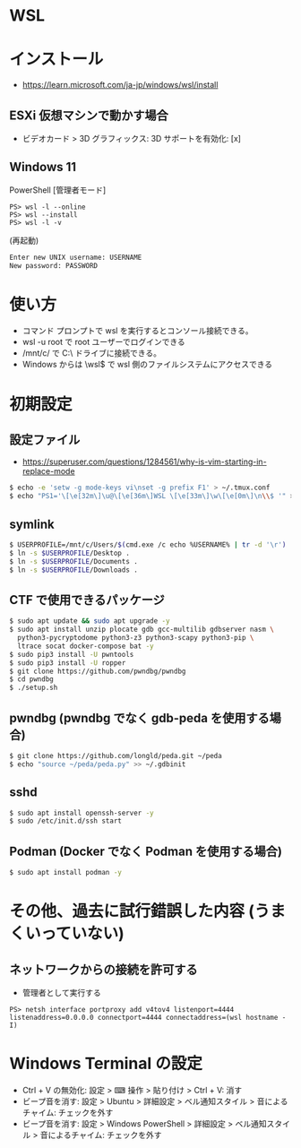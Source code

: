 # WSL
# インストール
- https://learn.microsoft.com/ja-jp/windows/wsl/install
## ESXi 仮想マシンで動かす場合
- ビデオカード > 3D グラフィックス: 3D サポートを有効化: [x]
## Windows 11
PowerShell \[管理者モード]
```pwsh
PS> wsl -l --online
PS> wsl --install
PS> wsl -l -v
```
(再起動)
```bash
Enter new UNIX username: USERNAME
New password: PASSWORD
```
# 使い方
- コマンド プロンプトで wsl を実行するとコンソール接続できる。
- wsl -u root で root ユーザーでログインできる
- /mnt/c/ で C:\ ドライブに接続できる。
- Windows からは \\wsl$ で wsl 側のファイルシステムにアクセスできる

# 初期設定
## 設定ファイル
- https://superuser.com/questions/1284561/why-is-vim-starting-in-replace-mode

```bash
$ echo -e 'setw -g mode-keys vi\nset -g prefix F1' > ~/.tmux.conf
$ echo "PS1='\[\e[32m\]\u@\[\e[36m\]WSL \[\e[33m\]\w\[\e[0m\]\n\\$ '" >>~/.bash_profile
```
## symlink
```bash
$ USERPROFILE=/mnt/c/Users/$(cmd.exe /c echo %USERNAME% | tr -d '\r')
$ ln -s $USERPROFILE/Desktop .
$ ln -s $USERPROFILE/Documents .
$ ln -s $USERPROFILE/Downloads .
```
## CTF で使用できるパッケージ
```bash
$ sudo apt update && sudo apt upgrade -y
$ sudo apt install unzip plocate gdb gcc-multilib gdbserver nasm \
  python3-pycryptodome python3-z3 python3-scapy python3-pip \
  ltrace socat docker-compose bat -y
$ sudo pip3 install -U pwntools
$ sudo pip3 install -U ropper
$ git clone https://github.com/pwndbg/pwndbg
$ cd pwndbg
$ ./setup.sh
```
## pwndbg (pwndbg でなく gdb-peda を使用する場合)
```bash
$ git clone https://github.com/longld/peda.git ~/peda
$ echo "source ~/peda/peda.py" >> ~/.gdbinit
```
## sshd
```bash
$ sudo apt install openssh-server -y
$ sudo /etc/init.d/ssh start
```
## Podman (Docker でなく Podman を使用する場合)
```bash
$ sudo apt install podman -y
```
# その他、過去に試行錯誤した内容 (うまくいっていない)
## ネットワークからの接続を許可する
- 管理者として実行する
```pwsh
PS> netsh interface portproxy add v4tov4 listenport=4444 listenaddress=0.0.0.0 connectport=4444 connectaddress=(wsl hostname -I)
```

# Windows Terminal の設定
- Ctrl + V の無効化: 設定 > ⌨ 操作 > 貼り付け > Ctrl + V: 消す
- ビープ音を消す: 設定 > Ubuntu > 詳細設定 > ベル通知スタイル > 音によるチャイム: チェックを外す
- ビープ音を消す: 設定 > Windows PowerShell > 詳細設定 > ベル通知スタイル > 音によるチャイム: チェックを外す
